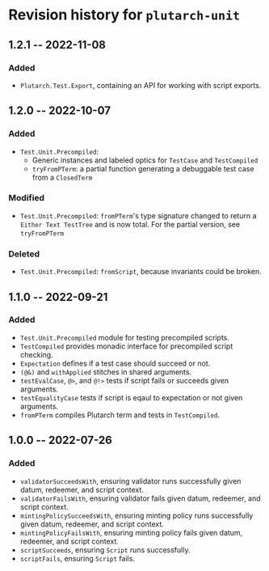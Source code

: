 # Revision history for `plutarch-unit`

## 1.2.1 -- 2022-11-08

### Added

* `Plutarch.Test.Export`, containing an API for working with script exports.

## 1.2.0 -- 2022-10-07

### Added

* `Test.Unit.Precompiled`:
  - Generic instances and labeled optics for `TestCase` and `TestCompiled`
  - `tryFromPTerm`: a partial function generating a debuggable test
    case from a `ClosedTerm`
  
### Modified
* `Test.Unit.Precompiled`: `fromPTerm`'s type signature changed to 
  return a `Either Text TestTree` and is now total. For the partial 
  version, see `tryFromPTerm`
   
### Deleted

* `Test.Unit.Precompiled`: `fromScript`, because invariants could
  be broken. 

## 1.1.0 -- 2022-09-21

### Added

* `Test.Unit.Precompiled` module for testing precompiled scripts.
* `TestCompiled` provides monadic interface for precompiled script checking.
* `Expectation` defines if a test case should succeed or not.
* `(@&)` and `withApplied` stitches in shared arguments.
* `testEvalCase`, `@>`, and `@!>` tests if script fails or succeeds given arguments.
* `testEqualityCase` tests if script is eqaul to expectation or not given arguments.
* `fromPTerm` compiles Plutarch term and tests in `TestCompiled`.

## 1.0.0 -- 2022-07-26

### Added

* `validatorSucceedsWith`, ensuring validator runs successfully given datum, redeemer, and script context.
* `validatorFailsWith`, ensuring validator fails given datum, redeemer, and script context.
* `mintingPolicySucceedsWith`, ensuring minting policy runs successfully given datum, redeemer, and script context.
* `mintingPolicyFailsWith`, ensuring minting policy fails given datum, redeemer, and script context.
* `scriptSucceeds`, ensuring `Script` runs successfully.
* `scriptFails`, ensuring `Script` fails.
